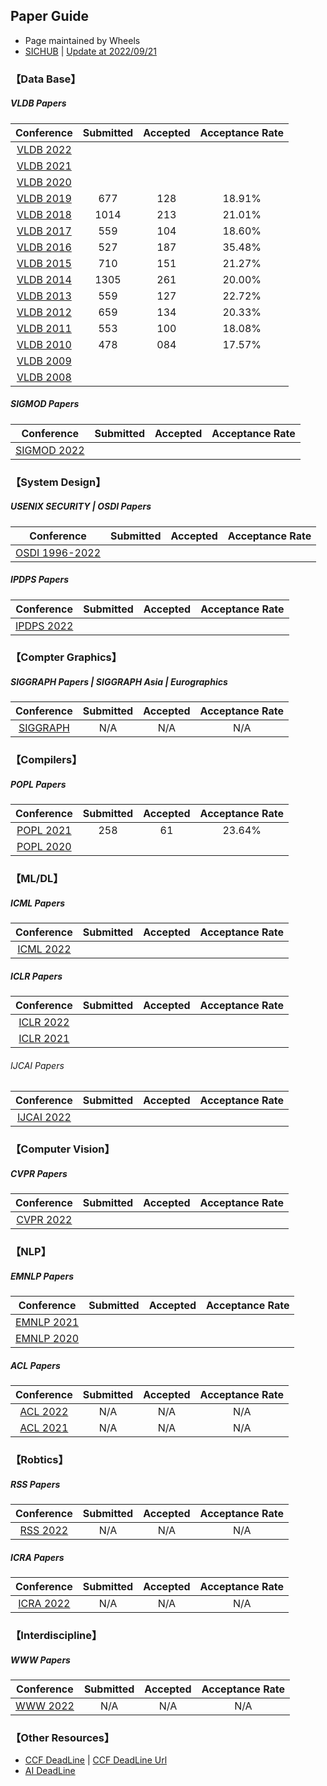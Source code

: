 ## Paper Guide

* Page maintained by Wheels
* [SICHUB](https://www.3800808.com/) |  [Update at 2022/09/21]() 

### 【Data Base】

#####  VLDB Papers 
 | Conference | Submitted | Accepted | Acceptance Rate|
 | :---: | :---: | :---: | :---:|
 |[VLDB 2022](http://vldb.org/pvldb/volumes/15)| | | |
 |[VLDB 2021](https://www.aminer.cn/conf/611e57c792c7f9be2121cf6e)| | | |
 |[VLDB 2020](http://vldb.org/pvldb/volumes/13) | | | |
 |[VLDB 2019](http://vldb.org/pvldb/volumes/12) | 677 | 128  | 18.91% |
 |[VLDB 2018](http://vldb.org/pvldb/volumes/11) | 1014 | 213  | 21.01% |
 |[VLDB 2017](http://vldb.org/pvldb/volumes/10) | 559 | 104  | 18.60% |
 |[VLDB 2016](http://vldb.org/pvldb/volumes/9)  | 527 | 187  | 35.48% |
 |[VLDB 2015](http://vldb.org/pvldb/volumes/8)  | 710 | 151  | 21.27% |
 |[VLDB 2014](http://vldb.org/pvldb/volumes/7)  | 1305 | 261  | 20.00% |
 |[VLDB 2013](http://vldb.org/pvldb/volumes/6)  | 559 | 127  | 22.72% |
 [VLDB 2012](http://vldb.org/pvldb/volumes/5)   | 659 | 134  | 20.33% |
 |[VLDB 2011](http://vldb.org/pvldb/volumes/4)  | 553 | 100  | 18.08% |
 |[VLDB 2010](http://vldb.org/pvldb/volumes/3)  | 478 | 084  | 17.57% |
 |[VLDB 2009](http://vldb.org/pvldb/volumes/2)  |  |   |  |
 |[VLDB 2008](http://vldb.org/pvldb/volumes/1)  |  |   |  |
 
#####  SIGMOD Papers 
 
 | Conference | Submitted | Accepted | Acceptance Rate|
 | :---: | :---: | :---: | :---:|
 |[SIGMOD 2022](http://vldb.org/pvldb/volumes/15)| | | |
 
 
 

### 【System Design】

##### USENIX SECURITY | OSDI Papers 

| Conference | Submitted | Accepted | Acceptance Rate|
| :---: | :---: | :---: | :---:|
|[OSDI 1996-2022](https://www.usenix.org/publications/proceedings/OSDI?page=14)| | | |








##### IPDPS Papers 

| Conference | Submitted | Accepted | Acceptance Rate|
| :---: | :---: | :---: | :---:|
|[IPDPS 2022](http://vldb.org/pvldb/volumes/15)| | | |


### 【Compter Graphics】

#####  SIGGRAPH Papers | SIGGRAPH Asia | Eurographics 

 | Conference | Submitted | Accepted | Acceptance Rate|
 | :---: | :---: | :---: | :---:|
 |[SIGGRAPH](http://kesen.realtimerendering.com/) | N/A | N/A | N/A |



### 【Compilers】

#####  POPL Papers 

| Conference | Submitted | Accepted | Acceptance Rate|
| :---: | :---: | :---: | :---:|
|[POPL 2021](https://www.aminer.cn/conf/611d03d992c7f9be21d5f64e)| 258| 61 | 23.64% |
|[POPL 2020](https://popl20.sigplan.org/track/POPL-2020-Research-Papers#event-overview) | 
### 【ML/DL】

#####  ICML Papers 
| Conference | Submitted | Accepted | Acceptance Rate|
| :---: | :---: | :---: | :---:|
|[ICML 2022](http://proceedings.mlr.press/v162/)| | | |

#####  ICLR Papers 

| Conference | Submitted | Accepted | Acceptance Rate|
| :---: | :---: | :---: | :---:|
|[ICLR 2022](https://openreview.net/group?id=ICLR.cc/2022/Conference)| | | |
|[ICLR 2021](https://www.aminer.cn/conf/5fbf0f4b92c7f9be218c9605)| | | |

###### IJCAI Papers
| Conference | Submitted | Accepted | Acceptance Rate|
| :---: | :---: | :---: | :---:|
|[IJCAI 2022](https://www.ijcai.org/proceedings/2022/)| | | |

### 【Computer Vision】
##### CVPR Papers
| Conference | Submitted | Accepted | Acceptance Rate|
| :---: | :---: | :---: | :---:|
|[CVPR 2022](https://openaccess.thecvf.com/CVPR2022?day=all)| | | |

### 【NLP】

##### EMNLP Papers 

| Conference | Submitted | Accepted | Acceptance Rate|
| :---: | :---: | :---: | :---:|
|[EMNLP 2021](https://www.aminer.cn/conf/613f4cae92c7f9be2110f43e)| | | |
|[EMNLP 2020](https://www.aminer.cn/conf/5f5f30e292c7f9be21d4cef7)| | | |


##### ACL Papers 
| Conference | Submitted | Accepted | Acceptance Rate|
| :---: | :---: | :---: | :---:|
|[ACL 2022](https://dblp.uni-trier.de/db/conf/acl/index.html)|N/A |N/A |N/A |
|[ACL 2021](https://www.aminer.cn/conf/6094ee6e92c7f9be21824fd3)|N/A |N/A |N/A |



### 【Robtics】 

#####  RSS Papers 
| Conference | Submitted | Accepted | Acceptance Rate|
| :---: | :---: | :---: | :---:|
|[RSS 2022](https://roboticsconference.org/program/papers/)|N/A |N/A |N/A |


##### ICRA Papers

| Conference | Submitted | Accepted | Acceptance Rate|
| :---: | :---: | :---: | :---:|
|[ICRA 2022](https://www.grasp.upenn.edu/news/icra-2022-grasp-accepted-papers/)| N/A | N/A | N/A |

### 【Interdiscipline】 

##### WWW Papers
| Conference | Submitted | Accepted | Acceptance Rate|
| :---: | :---: | :---: | :---:|
|[WWW 2022](https://www2022.thewebconf.org/accepted-papers/)| N/A | N/A | N/A |


### 【Other Resources】

* [CCF DeadLine](https://github.com/Hsword/ccf-deadlines) | [CCF DeadLine Url](https://ccfddl.github.io/) 
* [AI DeadLine](https://aideadlin.es/?sub=ML,CV,CG,NLP,RO,SP,DM)





  
  
  
  
  
  
  
  
  
  
